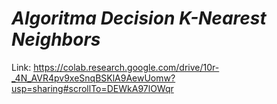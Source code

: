 # _Algoritma Decision K-Nearest Neighbors_

Link: https://colab.research.google.com/drive/10r-_4N_AVR4pv9xeSnqBSKlA9AewUomw?usp=sharing#scrollTo=DEWkA97lOWqr
